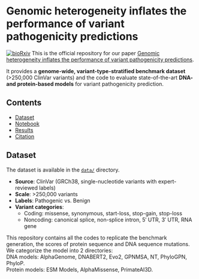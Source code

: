 # Genomic heterogeneity inflates the performance of variant pathogenicity predictions

[![bioRxiv](https://img.shields.io/badge/bioRxiv-Available-red)](https://www.biorxiv.org/content/XXXX.XX.XXXXXXv1)
This is the official repository for our paper [Genomic heterogeneity inflates the performance of variant pathogenicity predictions](https://www.biorxiv.org/content/XXXX.XX.XXXXXXv1).

It provides a **genome-wide, variant-type-stratified benchmark dataset** (>250,000 ClinVar variants) and the code to evaluate state-of-the-art **DNA- and protein-based models** for variant pathogenicity prediction.

## Contents

- [Dataset](#dataset)
- [Notebook](#notebook)
- [Results](#results)
- [Citation](#citation)

## Dataset
  
The dataset is available in the [`data/`](data/) directory.

- **Source**: ClinVar (GRCh38, single-nucleotide variants with expert-reviewed labels)  
- **Scale**: >250,000 variants  
- **Labels**: Pathogenic vs. Benign  
- **Variant categories**:  
  - Coding: missense, synonymous, start-loss, stop-gain, stop-loss  
  - Noncoding: canonical splice, non-splice intron, 5′ UTR, 3′ UTR, RNA gene


This repository contains all the codes to replicate the benchmark generation, the scores of protein sequence and DNA sequence mutations. <br>
We categorize the model into 2 directories: <br>
DNA models: AlphaGenome, DNABERT2, Evo2, GPNMSA, NT, PhyloGPN, PhyloP. <br>
Protein models: ESM Models, AlphaMissense, PrimateAI3D. <br>

